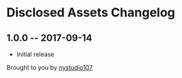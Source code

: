 # Disclosed Assets Changelog

## 1.0.0 -- 2017-09-14

* Initial release

Brought to you by [nystudio107](https://nystudio107.com)
